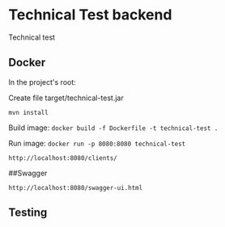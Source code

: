 # Technical Test backend

Technical test


## Docker

In the project's root:

Create file target/technical-test.jar

``mvn install
``

Build image: 
``docker build -f Dockerfile -t technical-test .
``

Run image: 
``docker run -p 8080:8080 technical-test``

``http://localhost:8080/clients/``

##Swagger

``http://localhost:8080/swagger-ui.html``

## Testing
